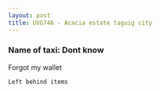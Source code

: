 ```yaml
---
layout: post
title: UVG746 - Acacia estate taguig city
---
```


### Name of taxi: Dont know

Forgot my wallet

```Left behind items```
